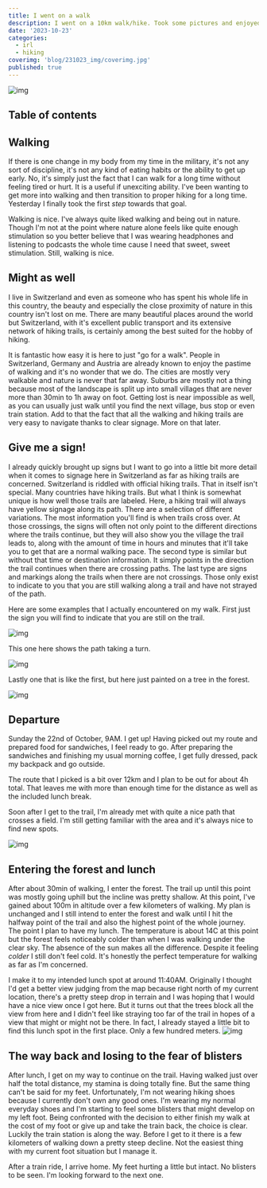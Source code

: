 ```yaml
---
title: I went on a walk
description: I went on a 10km walk/hike. Took some pictures and enjoyed the day. You can read more by clicking the title or image.
date: '2023-10-23'
categories:
  - irl
  - hiking
coverimg: 'blog/231023_img/coverimg.jpg'
published: true
---
```


![img](/blog/231023_img/coverimg.jpg)

## Table of contents

## Walking
If there is one change in my body from my time in the military, it's not any sort of discipline, it's not any kind of eating habits or the ability to get up early. No, it's simply just the fact that I can walk for a long time without feeling tired or hurt. It is a useful if unexciting ability. I've been wanting to get more into walking and then transition to proper hiking for a long time. Yesterday I finally took the first *step* towards that goal.

Walking is nice. I've always quite liked walking and being out in nature. Though I'm not at the point where nature alone feels like quite enough stimulation so you better believe that I was wearing headphones and listening to podcasts the whole time cause I need that sweet, sweet stimulation. Still, walking is nice.

## Might as well
I live in Switzerland and even as someone who has spent his whole life in this country, the beauty and especially the close proximity of nature in this country isn't lost on me. There are many beautiful places around the world but Switzerland, with it's excellent public transport and its extensive network of hiking trails, is certainly among the best suited for the hobby of hiking.

It is fantastic how easy it is here to just "go for a walk". People in Switzerland, Germany and Austria are already known to enjoy the pastime of walking and it's no wonder that we do. The cities are mostly very walkable and nature is never that far away. Suburbs are mostly not a thing because most of the landscape is split up into small villages that are never more than 30min to 1h away on foot. Getting lost is near impossible as well, as you can usually just walk until you find the next village, bus stop or even train station. Add to that the fact that all the walking and hiking trails are very easy to navigate thanks to clear signage. More on that later.

## Give me a sign!
I already quickly brought up signs but I want to go into a little bit more detail when it comes to signage here in Switzerland as far as hiking trails are concerned. Switzerland is riddled with official hiking trails. That in itself isn't special. Many countries have hiking trails. But what I think is somewhat unique is how well those trails are labeled. Here, a hiking trail will always have yellow signage along its path. There are a selection of different variations. The most information you'll find is when trails cross over. At those crossings, the signs will often not only point to the different directions where the trails continue, but they will also show you the village the trail leads to, along with the amount of time in hours and minutes that it'll take you to get that are a normal walking pace. The second type is similar but without that time or destination information. It simply points in the direction the trail continues when there are crossing paths. The last type are signs and markings along the trails when there are not crossings. Those only exist to indicate to you that you are still walking along a trail and have not strayed of the path.

Here are some examples that I actually encountered on my walk. First just
the sign you will find to indicate that you are still on the trail.

![img](/blog/231023_img/sign.jpg)

This one here shows the path taking a turn.

![img](/blog/231023_img/arrowsign.jpg)

Lastly one that is like the first, but here just painted on a tree in the forest.

![img](/blog/231023_img/treemarking.jpg)

## Departure
Sunday the 22nd of October, 9AM. I get up! Having picked out my route and prepared food for sandwiches, I feel ready to go. After preparing the sandwiches and finishing my usual morning coffee, I get fully dressed, pack my backpack and go outside.

The route that I picked is a bit over 12km and I plan to be out for about 4h total. That leaves me with more than enough time for the distance as well as the included lunch break.

Soon after I get to the trail, I'm already met with quite a nice path that crosses a field. I'm still getting familiar with the area and it's always nice to find new spots.

![img](/blog/231023_img/fieldpath.jpg)

## Entering the forest and lunch
After about 30min of walking, I enter the forest. The trail up until this point was mostly going uphill but the incline was pretty shallow. At this point, I've gained about 100m in altitude over a few kilometers of walking. My plan is unchanged and I still intend to enter the forest and walk until I hit the halfway point of the trail and also the highest point of the whole journey. The point I plan to have my lunch. The temperature is about 14C at this point but the forest feels noticeably colder than when I was walking under the clear sky. The absence of the sun makes all the difference. Despite it feeling *colder* I still don't feel cold. It's honestly the perfect temperature for walking as far as I'm concerned.

I make it to my intended lunch spot at around 11:40AM. Originally I thought I'd get a better view judging from the map because right north of my current location, there's a pretty steep drop in terrain and I was hoping that I would have a nice view once I got here. But it turns out that the trees block all the view from here and I didn't feel like straying too far of the trail in hopes of a view that might or might not be there. In fact, I already stayed a little bit to find this lunch spot in the first place. Only a few hundred meters.
![img](/blog/231023_img/lunch.jpg)

## The way back and losing to the fear of blisters
After lunch, I get on my way to continue on the trail. Having walked just over half the total distance, my stamina is doing totally fine. But the same thing can't be said for my feet. Unfortunately, I'm not wearing hiking shoes because I currently don't own any good ones. I'm wearing my normal everyday shoes and I'm starting to feel some blisters that might develop on my left foot. Being confronted with the decision to either finish my walk at the cost of my foot or give up and take the train back, the choice is clear. Luckily the train station is along the way. Before I get to it there is a few kilometers of walking down a pretty steep decline. Not the easiest thing with my current foot situation but I manage it.

After a train ride, I arrive home. My feet hurting a little but intact. No
blisters to be seen. I'm looking forward to the next one.
